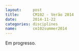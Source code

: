 ```yaml
---
layout:     post
title:      CM102 - Verão 2014
date:       2014-11-22
categories: disciplines
name:       cm102summer2014
---
```

Em progresso.
